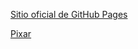 [Sitio oficial de GitHub Pages](https://pages.github.com/)

[Pixar](https://www.pixar.com/error404)

